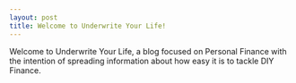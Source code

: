 ```yaml
---
layout: post
title: Welcome to Underwrite Your Life!
---
```


Welcome to Underwrite Your Life, a blog focused on Personal Finance with the intention of spreading information about how easy it is to tackle DIY Finance.

<!-- insert a photo here ![_config.yml]({{ site.baseurl }}/images/config.png) -->

<!--
This is the formatting for links:
[Jekyll Now repository](https://github.com/barryclark/jekyll-now) -->
